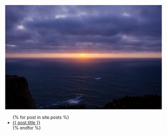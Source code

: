 <main id="home_content" class="content">
    <!-- Left -->
    <div id="left">
        <img id="blog-main-pic" src="../assets/images/main.jpg"alt="Sunset over the pacific, eastern most point in europe">
    </div>
    <!-- Middle -->
    <div id="middle" >
        <ul>
            {% for post in site.posts %}
                <li>
                    <a href="{{ post.url }}">{{ post.title }}</a>
                </li>
            {% endfor %}
        </ul>
    </div>
    <!--Right -->
    <div id="right">
    </div>
</main>